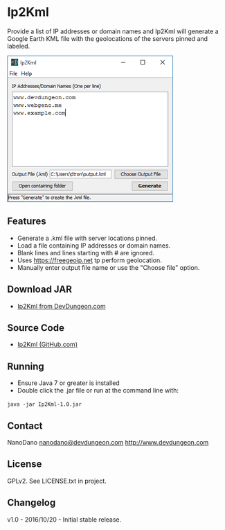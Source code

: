 Ip2Kml
======

Provide a list of IP addresses or domain names and Ip2Kml will generate
a Google Earth KML file with the geolocations of the servers pinned and labeled.

![Screenshot of main window](screenshots/mainWindow.png)

Features
--------
* Generate a .kml file with server locations pinned.
* Load a file containing IP addresses or domain names.
* Blank lines and lines starting with # are ignored.
* Uses https://freegeoip.net tp perform geolocation.
* Manually enter output file name or use the "Choose file" option.


Download JAR
------------
* [Ip2Kml from DevDungeon.com](http://www.devdungeon.com/content/ip2kml)


Source Code
-----------
* [Ip2Kml (GitHub.com)](https://www.github.com/DevDungeon/Ip2Kml)


Running
-------
* Ensure Java 7 or greater is installed
* Double click the .jar file or run at the command line with:

`java -jar Ip2Kml-1.0.jar`


Contact
-------
NanoDano <nanodano@devdungeon.com>
http://www.devdungeon.com


License
-------
GPLv2. See LICENSE.txt in project.


Changelog
---------
v1.0 - 2016/10/20 - Initial stable release.